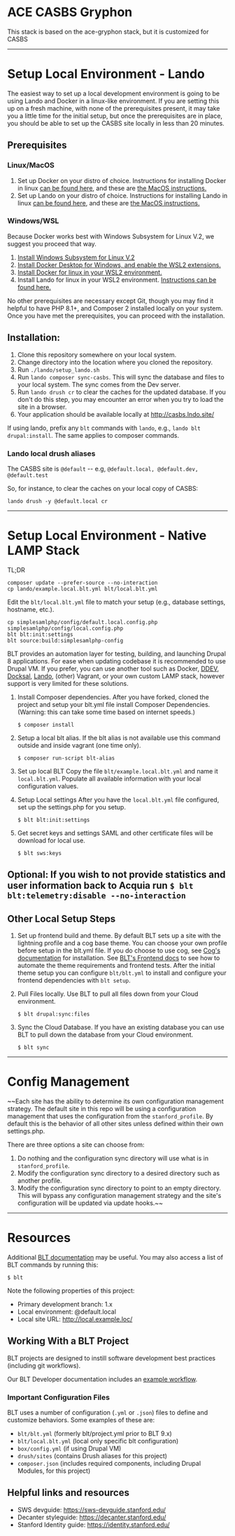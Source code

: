 # ACE CASBS Gryphon

This stack is based on the ace-gryphon stack, but it is customized for CASBS

---
# Setup Local Environment - Lando

The easiest way to set up a local development environment is going to be using Lando and Docker in a linux-like environment.  If you are setting this up on a fresh machine, with none of the prerequisites present, it may take you a little time for the initial setup, but once the prerequisites are in place, you should be able to set up the CASBS site locally in less than 20 minutes.

## Prerequisites

### Linux/MacOS

1. Set up Docker on your distro of choice.  Instructions for installing Docker in linux [can be found here](https://docs.docker.com/desktop/linux/install/), and these are [the MacOS instructions.](https://docs.docker.com/desktop/mac/install/)
2. Set up Lando on your distro of choice.  Instructions for installing Lando in linux [can be found here](https://docs.lando.dev/getting-started/installation.html#linux), and these are [the MacOS instructions.](https://docs.lando.dev/getting-started/installation.html#macos)

### Windows/WSL

Because Docker works best with Windows Subsystem for Linux V.2, we suggest you proceed that way.
1. [Install Windows Subsystem for Linux V.2](https://docs.microsoft.com/en-us/windows/wsl/install)
2. [Install Docker Desktop for Windows, and enable the WSL2 extensions.](https://docs.docker.com/desktop/windows/wsl/)
3. [Install Docker for linux in your WSL2 environment.](https://docs.docker.com/desktop/linux/install/ubuntu/)
4. Install Lando for linux in your WSL2 environment.  [Instructions can be found here.](https://docs.lando.dev/getting-started/installation.html#linux)

No other prerequisites are necessary except Git, though you may find it helpful to have PHP 8.1+, and Composer 2 installed locally on your system.  Once you have met the prerequisites, you can proceed with the installation.

## Installation:

1. Clone this repository somewhere on your local system.
2. Change directory into the location where you cloned the repository.
3. Run `./lando/setup_lando.sh`
4. Run `lando composer sync-casbs`.  This will sync the database and files to your local system.  The sync comes from the Dev server.
5. Run `lando drush cr` to clear the caches for the updated database.  If you don't do this step, you may encounter an error when you try to load the site in a browser.
6. Your application should be available locally at http://casbs.lndo.site/

If using lando, prefix any `blt` commands with `lando`, e.g., `lando blt drupal:install`.  The same applies to composer commands.

### Lando local drush aliases

The CASBS site is `@default` -- e.g, `@default.local, @default.dev, @default.test`

So, for instance, to clear the caches on your local copy of CASBS:
```
lando drush -y @default.local cr
```

----
# Setup Local Environment - Native LAMP Stack

TL;DR
```
composer update --prefer-source --no-interaction
cp lando/example.local.blt.yml blt/local.blt.yml
```
Edit the `blt/local.blt.yml` file to match your setup (e.g., database settings, hostname, etc.).
```
cp simplesamlphp/config/default.local.config.php simplesamlphp/config/local.config.php
blt blt:init:settings
blt source:build:simplesamlphp-config
```

BLT provides an automation layer for testing, building, and launching Drupal 8 applications. For ease when updating codebase it is recommended to use  Drupal VM. If you prefer, you can use another tool such as Docker, [DDEV](https://docs.acquia.com/blt/install/alt-env/ddev/), [Docksal](https://docs.acquia.com/blt/install/alt-env/docksal/), [Lando](https://docs.acquia.com/blt/install/alt-env/lando/), (other) Vagrant, or your own custom LAMP stack, however support is very limited for these solutions.
1. Install Composer dependencies.
After you have forked, cloned the project and setup your blt.yml file install Composer Dependencies. (Warning: this can take some time based on internet speeds.)
    ```
    $ composer install
    ```
2. Setup a local blt alias.
If the blt alias is not available use this command outside and inside vagrant (one time only).
    ```
    $ composer run-script blt-alias
    ```
3. Set up local BLT
Copy the file `blt/example.local.blt.yml` and name it `local.blt.yml`. Populate all available information with your local configuration values.

4. Setup Local settings
After you have the `local.blt.yml` file configured, set up the settings.php for you setup.
    ```
    $ blt blt:init:settings
    ```
5. Get secret keys and settings
SAML and other certificate files will be download for local use.
     ```
    $ blt sws:keys
    ```

Optional:
If you wish to not provide statistics and user information back to Acquia run
     ```
    $ blt blt:telemetry:disable --no-interaction
    ```
---
## Other Local Setup Steps

1. Set up frontend build and theme.
By default BLT sets up a site with the lightning profile and a cog base theme. You can choose your own profile before setup in the blt.yml file. If you do choose to use cog, see [Cog's documentation](https://github.com/acquia-pso/cog/blob/8.x-1.x/STARTERKIT/README.md#create-cog-sub-theme) for installation.
See [BLT's Frontend docs](https://docs.acquia.com/blt/developer/frontend/) to see how to automate the theme requirements and frontend tests.
After the initial theme setup you can configure `blt/blt.yml` to install and configure your frontend dependencies with `blt setup`.

2. Pull Files locally.
Use BLT to pull all files down from your Cloud environment.

   ```
   $ blt drupal:sync:files
   ```

3. Sync the Cloud Database.
If you have an existing database you can use BLT to pull down the database from your Cloud environment.
   ```
   $ blt sync
   ```

----
# Config Management
~~Each site has the ability to determine its own configuration management strategy.
The default site in this repo will be using a configuration management that uses
the configuration from the `stanford_profile`. By default this is the behavior
of all other sites unless defined within their own settings.php.

There are three options a site can choose from:
1. Do nothing and the configuration sync directory will use what is in `stanford_profile`.
2. Modify the configuration sync directory to a desired directory such as another profile.
3. Modify the configuration sync directory to point to an empty directory. This
will bypass any configuration management strategy and the site's configuration will be updated via update hooks.~~

---
# Resources

Additional [BLT documentation](https://docs.acquia.com/blt/) may be useful. You may also access a list of BLT commands by running this:
```
$ blt
```

Note the following properties of this project:
* Primary development branch: 1.x
* Local environment: @default.local
* Local site URL: http://local.example.loc/

## Working With a BLT Project

BLT projects are designed to instill software development best practices (including git workflows).

Our BLT Developer documentation includes an [example workflow](https://docs.acquia.com/blt/developer/dev-workflow/).

### Important Configuration Files

BLT uses a number of configuration (`.yml` or `.json`) files to define and customize behaviors. Some examples of these are:

* `blt/blt.yml` (formerly blt/project.yml prior to BLT 9.x)
* `blt/local.blt.yml` (local only specific blt configuration)
* `box/config.yml` (if using Drupal VM)
* `drush/sites` (contains Drush aliases for this project)
* `composer.json` (includes required components, including Drupal Modules, for this project)

## Helpful links and resources

* SWS devguide: https://sws-devguide.stanford.edu/
* Decanter styleguide: https://decanter.stanford.edu/
* Stanford Identity guide: https://identity.stanford.edu/

